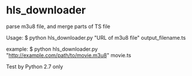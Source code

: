 # hls_downloader
parse m3u8 file, and merge parts of TS file

Usage:
	$ python hls_downloader.py "URL of m3u8 file" output_filename.ts
	
example:
	$ python hls_downloader.py "http://example.com/path/to/movie.m3u8" movie.ts
	
Test by Python 2.7 only


